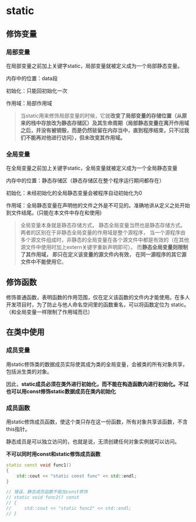 ﻿# static

## 修饰变量

### 局部变量

在局部变量之前加上关键字static，局部变量就被定义成为一个局部静态变量。

内存中的位置：data段

初始化：只能回初始化一次

作用域：局部作用域

> 当static用来修饰局部变量的时候，它就**改变了局部变量的存储位置（从原来的栈中存放改为静态存储区）及其生命周期（局部静态变量在离开作用域之后，并没有被销毁，而是仍然驻留在内存当中，直到程序结束，只不过我们不能再对他进行访问），但未改变其作用域。**

### 全局变量

在全局变量之前加上关键字static，全局变量就被定义成为一个全局静态变量

内存中的位置：静态存储区（静态存储区在整个程序运行期间都存在）

初始化：未经初始化的全局静态变量会被程序自动初始化为0

作用域：全局静态变量在声明他的文件之外是不可见的。准确地讲从定义之处开始到文件结尾。(只能在本文件中存在和使用)

> 全局变量本身就是静态存储方式， 静态全局变量当然也是静态存储方式。两者的区别在于非静态全局变量的作用域是整个源程序， 当一个源程序由多个源文件组成时，非静态的全局变量在各个源文件中都是有效的（在其他源文件中使用时加上extern关键字重新声明即可）。 而**静态全局变量则限制了其作用域， 即只在定义该变量的源文件内有效， 在同一源程序的其它源文件中不能使用它**。

## 修饰函数

修饰普通函数，表明函数的作用范围，仅在定义该函数的文件内才能使用。在多人开发项目时，为了防止与他人命名空间里的函数重名，可以将函数定位为 static。（和全局变量一样限制了作用域而已）

## 在类中使用

### 成员变量

用static修饰类的数据成员实际使其成为类的全局变量，会被类的所有对象共享，包括派生类的对象。

因此，**static成员必须在类外进行初始化，而不能在构造函数内进行初始化。不过也可以用const修饰static数据成员在类内初始化**

### 成员函数

用static修饰成员函数，使这个类只存在这一份函数，所有对象共享该函数，不含this指针。

静态成员是可以独立访问的，也就是说，无须创建任何对象实例就可以访问。

**不可以同时用const和static修饰成员函数**

```cpp
static const void func1()
{
    std::cout << "static const func" << std::endl;
}

// 错误，静态成员函数不能加const修饰
// static void func2() const
// {
//     std::cout << "static func2" << std::endl;
// }
```

